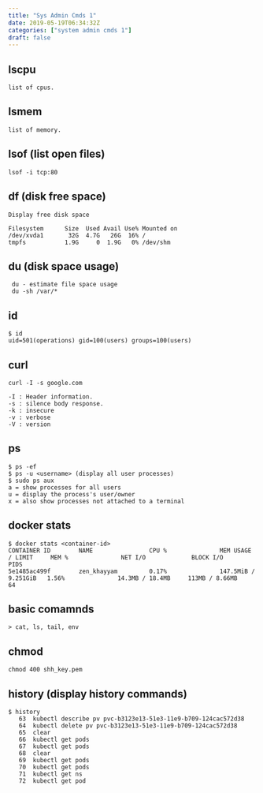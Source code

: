 ```yaml
---
title: "Sys Admin Cmds 1"
date: 2019-05-19T06:34:32Z
categories: ["system admin cmds 1"]
draft: false
---
```

## lscpu
``` language
list of cpus.
```

## lsmem
``` language
list of memory.
```

## lsof (list open files)
``` language
lsof -i tcp:80
```

## df (disk free space)
``` language
Display free disk space  

Filesystem      Size  Used Avail Use% Mounted on
/dev/xvda1       32G  4.7G   26G  16% /
tmpfs           1.9G     0  1.9G   0% /dev/shm

```

## du (disk space usage)
``` language
 du - estimate file space usage
 du -sh /var/*
```
## id
``` language
$ id
uid=501(operations) gid=100(users) groups=100(users)
```

## curl
``` language
curl -I -s google.com

-I : Header information.
-s : silence body response.
-k : insecure
-v : verbose
-V : version
```
## ps
``` language
$ ps -ef 
$ ps -u <username> (display all user processes)
$ sudo ps aux
a = show processes for all users
u = display the process's user/owner
x = also show processes not attached to a terminal
```
## docker stats
``` language
$ docker stats <container-id>
CONTAINER ID        NAME                CPU %               MEM USAGE / LIMIT     MEM %               NET I/O             BLOCK I/O           PIDS
5e1485ac499f        zen_khayyam         0.17%               147.5MiB / 9.251GiB   1.56%               14.3MB / 18.4MB     113MB / 8.66MB      64
```
## basic comamnds
    > cat, ls, tail, env

## chmod 
``` language
chmod 400 shh_key.pem
```

## history (display history commands)
``` language
$ history 
   63  kubectl describe pv pvc-b3123e13-51e3-11e9-b709-124cac572d38 
   64  kubectl delete pv pvc-b3123e13-51e3-11e9-b709-124cac572d38 
   65  clear
   66  kubectl get pods
   67  kubectl get pods
   68  clear
   69  kubectl get pods
   70  kubectl get pods
   71  kubectl get ns
   72  kubectl get pod

```
